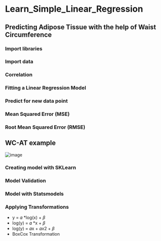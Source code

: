 # Learn_Simple_Linear_Regression
## Predicting Adipose Tissue with the help of Waist Circumference
### Import libraries
### Import data
### Correlation
### Fitting a Linear Regression Model
### Predict for new data point
### Mean Squared Error (MSE)
### Root Mean Squared Error (RMSE)
## WC-AT example
![image](https://user-images.githubusercontent.com/99672298/160271715-8dcf4f03-d115-4b10-babd-910401a267c9.png)

### Creating model with SKLearn
### Model Validation
### Model with Statsmodels
### Applying Transformations
+ y =  𝛼 *log(x) + 𝛽
+ log(y) =  𝛼 *x + 𝛽 
+ log(y) = 𝛼x + 𝛼𝑥2 + 𝛽
+ BoxCox Transformation
